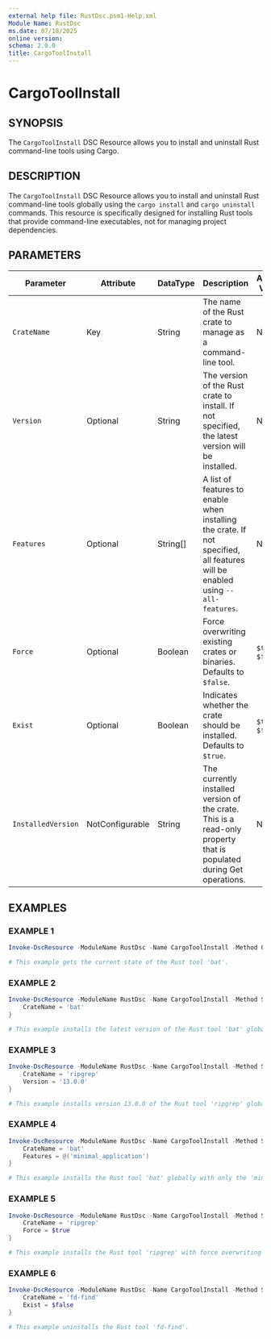 ```yaml
---
external help file: RustDsc.psm1-Help.xml
Module Name: RustDsc
ms.date: 07/18/2025
online version:
schema: 2.0.0
title: CargoToolInstall
---
```


# CargoToolInstall

## SYNOPSIS

The `CargoToolInstall` DSC Resource allows you to install and uninstall Rust command-line tools using Cargo.

## DESCRIPTION

The `CargoToolInstall` DSC Resource allows you to install and uninstall Rust command-line tools globally using the `cargo install` and `cargo uninstall` commands. This resource is specifically designed for installing Rust tools that provide command-line executables, not for managing project dependencies.

## PARAMETERS

| **Parameter**      | **Attribute**   | **DataType** | **Description**                                                                                                                | **Allowed Values** |
| ------------------ | --------------- | ------------ | ------------------------------------------------------------------------------------------------------------------------------ | ------------------ |
| `CrateName`        | Key             | String       | The name of the Rust crate to manage as a command-line tool.                                                                   | N/A                |
| `Version`          | Optional        | String       | The version of the Rust crate to install. If not specified, the latest version will be installed.                              | N/A                |
| `Features`         | Optional        | String[]     | A list of features to enable when installing the crate. If not specified, all features will be enabled using `--all-features`. | N/A                |
| `Force`            | Optional        | Boolean      | Force overwriting existing crates or binaries. Defaults to `$false`.                                                           | `$true`, `$false`  |
| `Exist`            | Optional        | Boolean      | Indicates whether the crate should be installed. Defaults to `$true`.                                                          | `$true`, `$false`  |
| `InstalledVersion` | NotConfigurable | String       | The currently installed version of the crate. This is a read-only property that is populated during Get operations.            | N/A                |

## EXAMPLES

### EXAMPLE 1

```powershell
Invoke-DscResource -ModuleName RustDsc -Name CargoToolInstall -Method Get -Property @{ CrateName = 'bat' }

# This example gets the current state of the Rust tool 'bat'.
```

### EXAMPLE 2

```powershell
Invoke-DscResource -ModuleName RustDsc -Name CargoToolInstall -Method Set -Property @{
    CrateName = 'bat'
}

# This example installs the latest version of the Rust tool 'bat' globally.
```

### EXAMPLE 3

```powershell
Invoke-DscResource -ModuleName RustDsc -Name CargoToolInstall -Method Set -Property @{
    CrateName = 'ripgrep'
    Version = '13.0.0'
}

# This example installs version 13.0.0 of the Rust tool 'ripgrep' globally.
```

### EXAMPLE 4

```powershell
Invoke-DscResource -ModuleName RustDsc -Name CargoToolInstall -Method Set -Property @{
    CrateName = 'bat'
    Features = @('minimal_application')
}

# This example installs the Rust tool 'bat' globally with only the 'minimal_application' feature enabled.
```

### EXAMPLE 5

```powershell
Invoke-DscResource -ModuleName RustDsc -Name CargoToolInstall -Method Set -Property @{
    CrateName = 'ripgrep'
    Force = $true
}

# This example installs the Rust tool 'ripgrep' with force overwriting enabled.
```

### EXAMPLE 6

```powershell
Invoke-DscResource -ModuleName RustDsc -Name CargoToolInstall -Method Set -Property @{
    CrateName = 'fd-find'
    Exist = $false
}

# This example uninstalls the Rust tool 'fd-find'.
```
